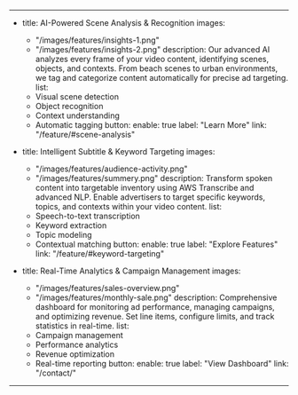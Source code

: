 ---
- title: AI-Powered Scene Analysis & Recognition
  images:
    - "/images/features/insights-1.png"
    - "/images/features/insights-2.png"
  description: Our advanced AI analyzes every frame of your video content, identifying scenes, objects, and contexts. From beach scenes to urban environments, we tag and categorize content automatically for precise ad targeting.
  list:
    - Visual scene detection
    - Object recognition
    - Context understanding
    - Automatic tagging
  button:
    enable: true
    label: "Learn More"
    link: "/feature/#scene-analysis"

- title: Intelligent Subtitle & Keyword Targeting
  images:
    - "/images/features/audience-activity.png"
    - "/images/features/summery.png"
  description: Transform spoken content into targetable inventory using AWS Transcribe and advanced NLP. Enable advertisers to target specific keywords, topics, and contexts within your video content.
  list:
    - Speech-to-text transcription
    - Keyword extraction
    - Topic modeling
    - Contextual matching
  button:
    enable: true
    label: "Explore Features"
    link: "/feature/#keyword-targeting"

- title: Real-Time Analytics & Campaign Management
  images:
    - "/images/features/sales-overview.png"
    - "/images/features/monthly-sale.png"
  description: Comprehensive dashboard for monitoring ad performance, managing campaigns, and optimizing revenue. Set line items, configure limits, and track statistics in real-time.
  list:
    - Campaign management
    - Performance analytics
    - Revenue optimization
    - Real-time reporting
  button:
    enable: true
    label: "View Dashboard"
    link: "/contact/"
---
